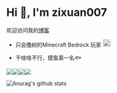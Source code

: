 # Hi 👋, I'm zixuan007



欢迎访问我的[博客](https://zixuan007.top/)

* 只会撸树的Minecraft Bedrock 玩家 <img src="https://raw.githubusercontent.com/mzdluo123/blog_imgs/master/img/mc.ico" height="20" width="20"/> 

* 干啥啥不行，摸鱼第一名🐟

![](https://img.shields.io/badge/-Linux-000000?style=left&logo=Linux&logoColor=fff)![](https://img.shields.io/badge/-Windows-0078D6?style=flat-square&logo=Windows)![](https://img.shields.io/badge/-Java-ab7221?style=left&logo=Java&logoColor=fff)![](https://img.shields.io/badge/-Docker-2496ED?style=left&logo=Docker&logoColor=fff)

![Anurag's github stats](https://github-readme-stats.vercel.app/api?username=zixuan007&show_icons=true&theme=radical)

